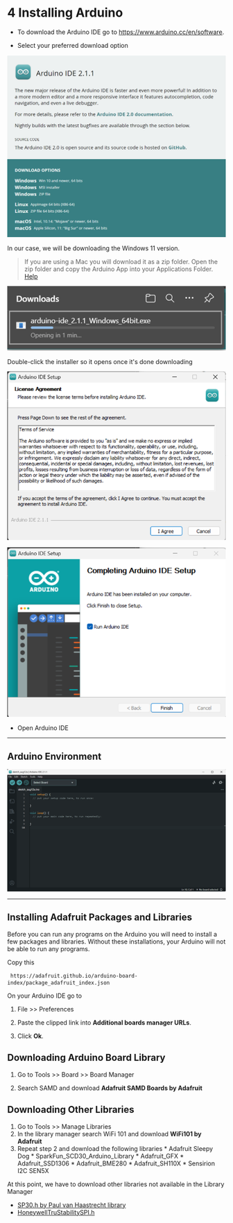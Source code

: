 # 4 Installing Arduino

* To download the Arduino IDE go to https://www.arduino.cc/en/software.

* Select your preferred download option

![ArduinoIDEInstallOptions](pictures/AduinoIDEInstallOptions.png)

In our case, we will be downloading the Windows 11 version.


> If you are using a Mac you will download it as a zip folder.
>  Open the zip folder and copy the Arduino App into your Applications Folder.
> [Help](https://docs.arduino.cc/software/ide-v1/tutorials/macOS)


![Download](pictures/Download.png) 

Double-click the installer so it opens once it's done downloading

![Arduino IDE Agreements](pictures/ArduinoIDEAgreement.png)


![Finish Download](pictures/FinishDownload.png)

* Open Arduino IDE

***
## Arduino Environment

![Arduino IDE](pictures/ArduinoIDE.png)

***
## Installing Adafruit Packages and Libraries

Before you can run any programs on the Arduino you will need to install a few packages and libraries. Without these installations, your Arduino will not be able to run any programs.

Copy this
```
 https://adafruit.github.io/arduino-board-index/package_adafruit_index.json
```
On your Arduino IDE go to 

   1. File >> Preferences

   2. Paste the clipped link into **Additional boards manager URLs**.

   2. Click **Ok**.

## Downloading Arduino Board Library 

  1. Go to Tools >> Board >> Board Manager 

  2. Search SAMD and download **Adafruit SAMD Boards by Adafruit**

## Downloading Other Libraries
  1. Go to Tools >> Manage Libraries
  2.  In the library manager search WiFi 101  and download **WiFi101 by Adafruit**
  3.  Repeat step 2  and download the following libraries
    * Adafruit Sleepy Dog 
    * SparkFun_SCD30_Arduino_Library 
    * Adafruit_GFX
    * Adafruit_SSD1306
    * Adafruit_BME280
    * Adafruit_SH110X
    * Sensirion I2C SEN5X

 At this point, we have to download other libraries not available in the Library Manager
  * [SP30.h by Paul van Haastrecht library](https://github.com/paulvha/sps30.git)
  * [HoneywellTruStabilitySPI.h](https://github.com/huilab/HoneywellTruStabilitySPI.git)






